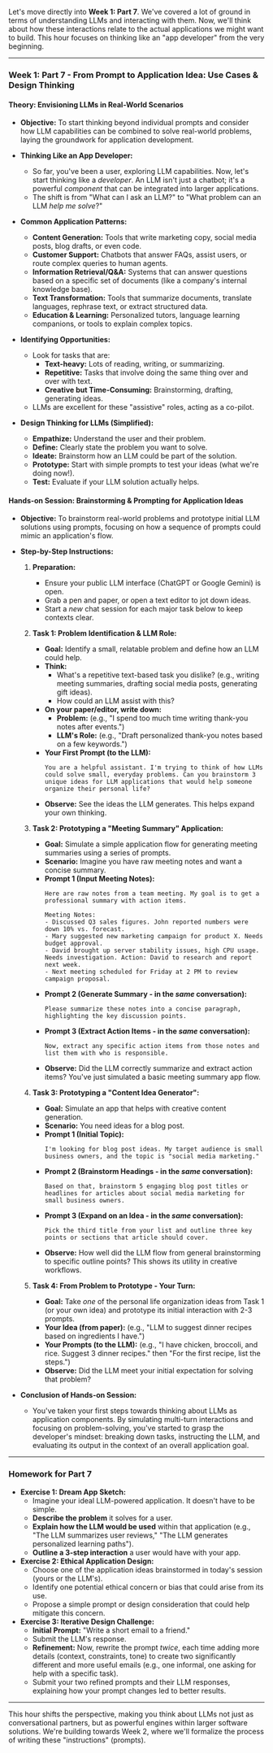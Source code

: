Let's move directly into **Week 1: Part 7**. We've covered a lot of ground in terms of understanding LLMs and interacting with them. Now, we'll think about how these interactions relate to the actual applications we might want to build. This hour focuses on thinking like an "app developer" from the very beginning.

-----

### **Week 1: Part 7 - From Prompt to Application Idea: Use Cases & Design Thinking**

#### **Theory: Envisioning LLMs in Real-World Scenarios**

  * **Objective:** To start thinking beyond individual prompts and consider how LLM capabilities can be combined to solve real-world problems, laying the groundwork for application development.

  * **Thinking Like an App Developer:**

      * So far, you've been a user, exploring LLM capabilities. Now, let's start thinking like a *developer*. An LLM isn't just a chatbot; it's a powerful *component* that can be integrated into larger applications.
      * The shift is from "What can I ask an LLM?" to "What problem can an LLM *help me solve*?"

  * **Common Application Patterns:**

      * **Content Generation:** Tools that write marketing copy, social media posts, blog drafts, or even code.
      * **Customer Support:** Chatbots that answer FAQs, assist users, or route complex queries to human agents.
      * **Information Retrieval/Q\&A:** Systems that can answer questions based on a specific set of documents (like a company's internal knowledge base).
      * **Text Transformation:** Tools that summarize documents, translate languages, rephrase text, or extract structured data.
      * **Education & Learning:** Personalized tutors, language learning companions, or tools to explain complex topics.

  * **Identifying Opportunities:**

      * Look for tasks that are:
          * **Text-heavy:** Lots of reading, writing, or summarizing.
          * **Repetitive:** Tasks that involve doing the same thing over and over with text.
          * **Creative but Time-Consuming:** Brainstorming, drafting, generating ideas.
      * LLMs are excellent for these "assistive" roles, acting as a co-pilot.

  * **Design Thinking for LLMs (Simplified):**

      * **Empathize:** Understand the user and their problem.
      * **Define:** Clearly state the problem you want to solve.
      * **Ideate:** Brainstorm how an LLM could be part of the solution.
      * **Prototype:** Start with simple prompts to test your ideas (what we're doing now\!).
      * **Test:** Evaluate if your LLM solution actually helps.

#### **Hands-on Session: Brainstorming & Prompting for Application Ideas**

  * **Objective:** To brainstorm real-world problems and prototype initial LLM solutions using prompts, focusing on how a sequence of prompts could mimic an application's flow.

  * **Step-by-Step Instructions:**

    1.  **Preparation:**

          * Ensure your public LLM interface (ChatGPT or Google Gemini) is open.
          * Grab a pen and paper, or open a text editor to jot down ideas.
          * Start a *new* chat session for each major task below to keep contexts clear.

    2.  **Task 1: Problem Identification & LLM Role:**

          * **Goal:** Identify a small, relatable problem and define how an LLM could help.
          * **Think:**
              * What's a repetitive text-based task you dislike? (e.g., writing meeting summaries, drafting social media posts, generating gift ideas).
              * How could an LLM assist with this?
          * **On your paper/editor, write down:**
              * **Problem:** (e.g., "I spend too much time writing thank-you notes after events.")
              * **LLM's Role:** (e.g., "Draft personalized thank-you notes based on a few keywords.")
          * **Your First Prompt (to the LLM):**
            ```
            You are a helpful assistant. I'm trying to think of how LLMs could solve small, everyday problems. Can you brainstorm 3 unique ideas for LLM applications that would help someone organize their personal life?
            ```
          * **Observe:** See the ideas the LLM generates. This helps expand your own thinking.

    3.  **Task 2: Prototyping a "Meeting Summary" Application:**

          * **Goal:** Simulate a simple application flow for generating meeting summaries using a series of prompts.
          * **Scenario:** Imagine you have raw meeting notes and want a concise summary.
          * **Prompt 1 (Input Meeting Notes):**
            ```
            Here are raw notes from a team meeting. My goal is to get a professional summary with action items.

            Meeting Notes:
            - Discussed Q3 sales figures. John reported numbers were down 10% vs. forecast.
            - Mary suggested new marketing campaign for product X. Needs budget approval.
            - David brought up server stability issues, high CPU usage. Needs investigation. Action: David to research and report next week.
            - Next meeting scheduled for Friday at 2 PM to review campaign proposal.
            ```
          * **Prompt 2 (Generate Summary - in the *same* conversation):**
            ```
            Please summarize these notes into a concise paragraph, highlighting the key discussion points.
            ```
          * **Prompt 3 (Extract Action Items - in the *same* conversation):**
            ```
            Now, extract any specific action items from those notes and list them with who is responsible.
            ```
          * **Observe:** Did the LLM correctly summarize and extract action items? You've just simulated a basic meeting summary app flow.

    4.  **Task 3: Prototyping a "Content Idea Generator":**

          * **Goal:** Simulate an app that helps with creative content generation.
          * **Scenario:** You need ideas for a blog post.
          * **Prompt 1 (Initial Topic):**
            ```
            I'm looking for blog post ideas. My target audience is small business owners, and the topic is "social media marketing."
            ```
          * **Prompt 2 (Brainstorm Headings - in the *same* conversation):**
            ```
            Based on that, brainstorm 5 engaging blog post titles or headlines for articles about social media marketing for small business owners.
            ```
          * **Prompt 3 (Expand on an Idea - in the *same* conversation):**
            ```
            Pick the third title from your list and outline three key points or sections that article should cover.
            ```
          * **Observe:** How well did the LLM flow from general brainstorming to specific outline points? This shows its utility in creative workflows.

    5.  **Task 4: From Problem to Prototype - Your Turn:**

          * **Goal:** Take *one* of the personal life organization ideas from Task 1 (or your own idea) and prototype its initial interaction with 2-3 prompts.
          * **Your Idea (from paper):** (e.g., "LLM to suggest dinner recipes based on ingredients I have.")
          * **Your Prompts (to the LLM):** (e.g., "I have chicken, broccoli, and rice. Suggest 3 dinner recipes." then "For the first recipe, list the steps.")
          * **Observe:** Did the LLM meet your initial expectation for solving that problem?

  * **Conclusion of Hands-on Session:**

      * You've taken your first steps towards thinking about LLMs as application components. By simulating multi-turn interactions and focusing on problem-solving, you've started to grasp the developer's mindset: breaking down tasks, instructing the LLM, and evaluating its output in the context of an overall application goal.

-----

### **Homework for Part 7**

  * **Exercise 1: Dream App Sketch:**
      * Imagine your ideal LLM-powered application. It doesn't have to be simple.
      * **Describe the problem** it solves for a user.
      * **Explain how the LLM would be used** within that application (e.g., "The LLM summarizes user reviews," "The LLM generates personalized learning paths").
      * **Outline a 3-step interaction** a user would have with your app.
  * **Exercise 2: Ethical Application Design:**
      * Choose one of the application ideas brainstormed in today's session (yours or the LLM's).
      * Identify one potential ethical concern or bias that could arise from its use.
      * Propose a simple prompt or design consideration that could help mitigate this concern.
  * **Exercise 3: Iterative Design Challenge:**
      * **Initial Prompt:** "Write a short email to a friend."
      * Submit the LLM's response.
      * **Refinement:** Now, rewrite the prompt *twice*, each time adding more details (context, constraints, tone) to create two significantly different and more useful emails (e.g., one informal, one asking for help with a specific task).
      * Submit your two refined prompts and their LLM responses, explaining how your prompt changes led to better results.

-----

This hour shifts the perspective, making you think about LLMs not just as conversational partners, but as powerful engines within larger software solutions. We're building towards Week 2, where we'll formalize the process of writing these "instructions" (prompts).
